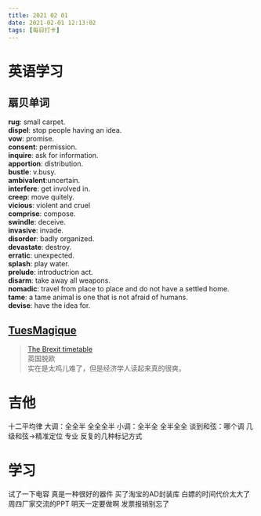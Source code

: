 ```yaml
---
title: 2021 02 01 
date: 2021-02-01 12:13:02
tags: [每日打卡]
---
```

# 英语学习
## 扇贝单词
**rug**: small carpet.<br>
**dispel**: stop people having an idea.<br>
**vow**: promise.<br>
**consent**: permission.<br>
**inquire**: ask for information.<br>
**apportion**: distribution.<br>
**bustle**: v.busy.<br>
**ambivalent**:uncertain.<br>
**interfere**: get involved in.<br>
**creep**: move quitely.<br>
**vicious**: violent and cruel<br>
**comprise**: compose.<br>
**swindle**: deceive.<br>
**invasive**: invade.<br>
**disorder**: badly organized.<br>
**devastate**: destroy.<br>
**erratic**: unexpected.<br>
**splash**: play water.<br>
**prelude**: introductrion act.<br>
**disarm**: take away all weapons.<br>
**nomadic**: travel from place to place and do not have a settled home.<br>
**tame**: a tame animal is one that is not afraid of humans.<br>
**devise**: have the idea for.<br>
## [TuesMagique](https://mp.weixin.qq.com/s?__biz=MzIwOTc2NzI0Mw==&mid=2247483935&idx=1&sn=cc4703ac241cc4b5262b205f31ad55c8&chksm=976f9c3ba018152df5aa12c4c9620e7f2b734501b7a361f40a2cba822c5751f69084e4321097&scene=21#wechat_redirect)
> [The Brexit timetable](https://www.economist.com/britain/2020/01/11/britain-is-almost-out-of-the-eu-but-what-next)<br>
英国脱欧<br>
实在是太鸡儿难了，但是经济学人读起来真的很爽。<br>
# 吉他
十二平均律 
大调：全全半 全全全半
小调：全半全 全半全全
谈到和弦：哪个调 几级和弦->精准定位 专业
反复的几种标记方式
# 学习
试了一下电容 真是一种很好的器件
买了淘宝的AD封装库 白嫖的时间代价太大了
周四厂家交流的PPT 明天一定要做啊
发票报销别忘了


